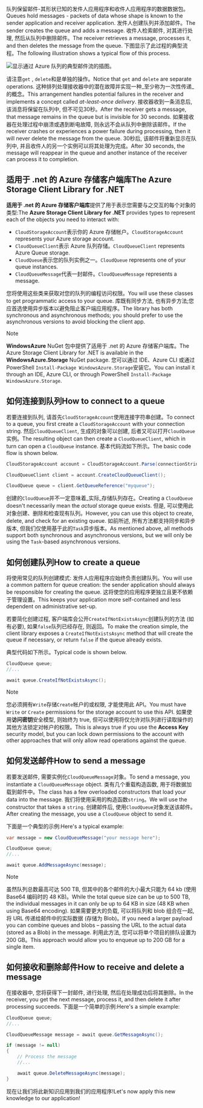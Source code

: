 <span data-ttu-id="db113-101">队列保留邮件-其形状已知的发件人应用程序和收件人应用程序的数据数据包。</span><span class="sxs-lookup"><span data-stu-id="db113-101">Queues hold messages - packets of data whose shape is known to the sender application and receiver application.</span></span> <span data-ttu-id="db113-102">发件人创建队列并添加邮件。</span><span class="sxs-lookup"><span data-stu-id="db113-102">The sender creates the queue and adds a message.</span></span> <span data-ttu-id="db113-103">收件人检索邮件, 对其进行处理, 然后从队列中删除邮件。</span><span class="sxs-lookup"><span data-stu-id="db113-103">The receiver retrieves a message, processes it, and then deletes the message from the queue.</span></span> <span data-ttu-id="db113-104">下图显示了此过程的典型流程。</span><span class="sxs-lookup"><span data-stu-id="db113-104">The following illustration shows a typical flow of this process.</span></span>

![显示通过 Azure 队列的典型邮件流的插图。](../media/6-message-flow.png)

<span data-ttu-id="db113-106">请注意`get` , `delete`和是单独的操作。</span><span class="sxs-lookup"><span data-stu-id="db113-106">Notice that `get` and `delete` are separate operations.</span></span> <span data-ttu-id="db113-107">这种排列处理接收器中的潜在故障并实现一种_至少称为一次性传递_的概念。</span><span class="sxs-lookup"><span data-stu-id="db113-107">This arrangement handles potential failures in the receiver and implements a concept called _at-least-once delivery_.</span></span> <span data-ttu-id="db113-108">接收器收到一条消息后, 该消息将保留在队列中, 但不可见30秒。</span><span class="sxs-lookup"><span data-stu-id="db113-108">After the receiver gets a message, that message remains in the queue but is invisible for 30 seconds.</span></span> <span data-ttu-id="db113-109">如果接收器在处理过程中崩溃或遇到断电故障, 则永远不会从队列中删除该邮件。</span><span class="sxs-lookup"><span data-stu-id="db113-109">If the receiver crashes or experiences a power failure during processing, then it will never delete the message from the queue.</span></span> <span data-ttu-id="db113-110">30秒后, 该邮件将重新显示在队列中, 并且收件人的另一个实例可以将其处理为完成。</span><span class="sxs-lookup"><span data-stu-id="db113-110">After 30 seconds, the message will reappear in the queue and another instance of the receiver can process it to completion.</span></span>

## <a name="the-azure-storage-client-library-for-net"></a><span data-ttu-id="db113-111">适用于 .net 的 Azure 存储客户端库</span><span class="sxs-lookup"><span data-stu-id="db113-111">The Azure Storage Client Library for .NET</span></span>

<span data-ttu-id="db113-112">**适用于 .net 的 Azure 存储客户端库**提供了用于表示您需要与之交互的每个对象的类型:</span><span class="sxs-lookup"><span data-stu-id="db113-112">The **Azure Storage Client Library for .NET** provides types to represent each of the objects you need to interact with:</span></span>

- <span data-ttu-id="db113-113">`CloudStorageAccount`表示你的 Azure 存储帐户。</span><span class="sxs-lookup"><span data-stu-id="db113-113">`CloudStorageAccount` represents your Azure storage account.</span></span>
- <span data-ttu-id="db113-114">`CloudQueueClient`表示 Azure 队列存储。</span><span class="sxs-lookup"><span data-stu-id="db113-114">`CloudQueueClient` represents Azure Queue storage.</span></span>
- <span data-ttu-id="db113-115">`CloudQueue`表示您的队列实例之一。</span><span class="sxs-lookup"><span data-stu-id="db113-115">`CloudQueue` represents one of your queue instances.</span></span>
- <span data-ttu-id="db113-116">`CloudQueueMessage`代表一封邮件。</span><span class="sxs-lookup"><span data-stu-id="db113-116">`CloudQueueMessage` represents a message.</span></span>

<span data-ttu-id="db113-117">您将使用这些类来获取对您的队列的编程访问权限。</span><span class="sxs-lookup"><span data-stu-id="db113-117">You will use these classes to get programmatic access to your queue.</span></span> <span data-ttu-id="db113-118">库既有同步方法, 也有异步方法;您应首选使用异步版本以避免阻止客户端应用程序。</span><span class="sxs-lookup"><span data-stu-id="db113-118">The library has both synchronous and asynchronous methods; you should prefer to use the asynchronous versions to avoid blocking the client app.</span></span>

> [!NOTE]
> <span data-ttu-id="db113-119">**WindowsAzure** NuGet 包中提供了适用于 .net 的 Azure 存储客户端库。</span><span class="sxs-lookup"><span data-stu-id="db113-119">The Azure Storage Client Library for .NET is available in the **WindowsAzure.Storage** NuGet package.</span></span> <span data-ttu-id="db113-120">您可以通过 IDE、Azure CLI 或通过 PowerShell `Install-Package WindowsAzure.Storage`安装它。</span><span class="sxs-lookup"><span data-stu-id="db113-120">You can install it through an IDE, Azure CLI, or through PowerShell `Install-Package WindowsAzure.Storage`.</span></span>

## <a name="how-to-connect-to-a-queue"></a><span data-ttu-id="db113-121">如何连接到队列</span><span class="sxs-lookup"><span data-stu-id="db113-121">How to connect to a queue</span></span>

<span data-ttu-id="db113-122">若要连接到队列, 请首先`CloudStorageAccount`使用连接字符串创建。</span><span class="sxs-lookup"><span data-stu-id="db113-122">To connect to a queue, you first create a `CloudStorageAccount` with your connection string.</span></span> <span data-ttu-id="db113-123">然后`CloudQueueClient`, 生成的对象可以创建, 后者又可以打开`CloudQueue`实例。</span><span class="sxs-lookup"><span data-stu-id="db113-123">The resulting object can then create a `CloudQueueClient`, which in turn can open a `CloudQueue` instance.</span></span> <span data-ttu-id="db113-124">基本代码流如下所示。</span><span class="sxs-lookup"><span data-stu-id="db113-124">The basic code flow is shown below.</span></span>

```csharp
CloudStorageAccount account = CloudStorageAccount.Parse(connectionString);

CloudQueueClient client = account.CreateCloudQueueClient();

CloudQueue queue = client.GetQueueReference("myqueue");
```

<span data-ttu-id="db113-125">创建的`CloudQueue`并不一定意味着_实际_存储队列存在。</span><span class="sxs-lookup"><span data-stu-id="db113-125">Creating a `CloudQueue` doesn't necessarily mean the _actual_ storage queue exists.</span></span> <span data-ttu-id="db113-126">但是, 可以使用此对象创建、删除和检查现有队列。</span><span class="sxs-lookup"><span data-stu-id="db113-126">However, you can use this object to create, delete, and check for an existing queue.</span></span> <span data-ttu-id="db113-127">如前所述, 所有方法都支持同步和异步版本, 但我们仅使用基于此的`Task`异步版本。</span><span class="sxs-lookup"><span data-stu-id="db113-127">As mentioned above, all methods support both synchronous and asynchronous versions, but we will only be using the `Task`-based asynchronous versions.</span></span>

## <a name="how-to-create-a-queue"></a><span data-ttu-id="db113-128">如何创建队列</span><span class="sxs-lookup"><span data-stu-id="db113-128">How to create a queue</span></span>

<span data-ttu-id="db113-129">将使用常见的队列创建模式: 发件人应用程序应始终负责创建队列。</span><span class="sxs-lookup"><span data-stu-id="db113-129">You will use a common pattern for queue creation: the sender application should always be responsible for creating the queue.</span></span> <span data-ttu-id="db113-130">这将使您的应用程序更独立且更不依赖于管理设置。</span><span class="sxs-lookup"><span data-stu-id="db113-130">This keeps your application more self-contained and less dependent on administrative set-up.</span></span> 

<span data-ttu-id="db113-131">若要简化创建过程, 客户端库会公开`CreateIfNotExistsAsync`创建队列的方法 (如有必要), 如果`false`队列已经存在, 则返回。</span><span class="sxs-lookup"><span data-stu-id="db113-131">To make the creation simple, the client library exposes a `CreateIfNotExistsAsync` method that will create the queue if necessary, or return `false` if the queue already exists.</span></span> 

<span data-ttu-id="db113-132">典型代码如下所示。</span><span class="sxs-lookup"><span data-stu-id="db113-132">Typical code is shown below.</span></span>

```csharp
CloudQueue queue;
//...

await queue.CreateIfNotExistsAsync();
```

> [!NOTE]
> <span data-ttu-id="db113-133">您必须拥有`Write`存储`Create`帐户的或权限, 才能使用此 API。</span><span class="sxs-lookup"><span data-stu-id="db113-133">You must have `Write` or `Create` permissions for the storage account to use this API.</span></span> <span data-ttu-id="db113-134">如果使用**访问密钥**安全模型, 则始终为 true, 但可以使用将仅允许对队列进行读取操作的其他方法锁定对帐户的权限。</span><span class="sxs-lookup"><span data-stu-id="db113-134">This is always true if you use the **Access Key** security model, but you can lock down permissions to the account with other approaches that will only allow read operations against the queue.</span></span>

## <a name="how-to-send-a-message"></a><span data-ttu-id="db113-135">如何发送邮件</span><span class="sxs-lookup"><span data-stu-id="db113-135">How to send a message</span></span>

<span data-ttu-id="db113-136">若要发送邮件, 需要实例化`CloudQueueMessage`对象。</span><span class="sxs-lookup"><span data-stu-id="db113-136">To send a message, you instantiate a `CloudQueueMessage` object.</span></span> <span data-ttu-id="db113-137">类有几个重载构造函数, 用于将数据加载到邮件中。</span><span class="sxs-lookup"><span data-stu-id="db113-137">The class has a few overloaded constructors that load your data into the message.</span></span> <span data-ttu-id="db113-138">我们将使用采用的构造函数`string`。</span><span class="sxs-lookup"><span data-stu-id="db113-138">We will use the constructor that takes a `string`.</span></span> <span data-ttu-id="db113-139">创建邮件后, 使用`CloudQueue`对象发送该邮件。</span><span class="sxs-lookup"><span data-stu-id="db113-139">After creating the message, you use a `CloudQueue` object to send it.</span></span>

<span data-ttu-id="db113-140">下面是一个典型的示例:</span><span class="sxs-lookup"><span data-stu-id="db113-140">Here's a typical example:</span></span>

```csharp
var message = new CloudQueueMessage("your message here");

CloudQueue queue;
//...

await queue.AddMessageAsync(message);
```

> [!NOTE]
> <span data-ttu-id="db113-141">虽然队列总数最高可达 500 TB, 但其中的各个邮件的大小最大只能为 64 kb (使用 Base64 编码时的 48 KB)。</span><span class="sxs-lookup"><span data-stu-id="db113-141">While the total queue size can be up to 500 TB, the individual messages in it can only be up to 64 KB in size (48 KB when using Base64 encoding).</span></span> <span data-ttu-id="db113-142">如果需要更大的负载, 可以将队列和 blob 组合在一起, 将 URL 传递给邮件中的实际数据 (存储为 Blob)。</span><span class="sxs-lookup"><span data-stu-id="db113-142">If you need a larger payload you can combine queues and blobs – passing the URL to the actual data (stored as a Blob) in the message.</span></span> <span data-ttu-id="db113-143">利用此方法, 您可以将单个项目的排队设置为 200 GB。</span><span class="sxs-lookup"><span data-stu-id="db113-143">This approach would allow you to enqueue up to 200 GB for a single item.</span></span>

## <a name="how-to-receive-and-delete-a-message"></a><span data-ttu-id="db113-144">如何接收和删除邮件</span><span class="sxs-lookup"><span data-stu-id="db113-144">How to receive and delete a message</span></span>

<span data-ttu-id="db113-145">在接收器中, 您将获得下一封邮件, 进行处理, 然后在处理成功后将其删除。</span><span class="sxs-lookup"><span data-stu-id="db113-145">In the receiver, you get the next message, process it, and then delete it after processing succeeds.</span></span> <span data-ttu-id="db113-146">下面是一个简单的示例:</span><span class="sxs-lookup"><span data-stu-id="db113-146">Here's a simple example:</span></span>

```C#
CloudQueue queue;
//...

CloudQueueMessage message = await queue.GetMessageAsync();

if (message != null)
{
    // Process the message
    //...

    await queue.DeleteMessageAsync(message);
}
```

<span data-ttu-id="db113-147">现在让我们将此新知识应用到我们的应用程序!</span><span class="sxs-lookup"><span data-stu-id="db113-147">Let's now apply this new knowledge to our application!</span></span>